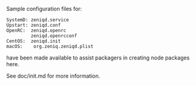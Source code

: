 Sample configuration files for:
```
SystemD: zeniqd.service
Upstart: zeniqd.conf
OpenRC:  zeniqd.openrc
         zeniqd.openrcconf
CentOS:  zeniqd.init
macOS:    org.zeniq.zeniqd.plist
```
have been made available to assist packagers in creating node packages here.

See doc/init.md for more information.
